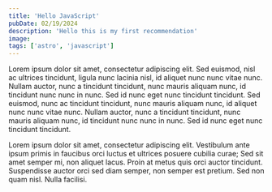 ```yaml
---
title: 'Hello JavaScript'
pubDate: 02/19/2024
description: 'Hello this is my first recommendation'
image:
tags: ['astro', 'javascript']
---
```


Lorem ipsum dolor sit amet, consectetur adipiscing elit. Sed euismod, nisl ac ultrices tincidunt, ligula nunc lacinia nisl, id aliquet nunc nunc vitae nunc. Nullam auctor, nunc a tincidunt tincidunt, nunc mauris aliquam nunc, id tincidunt nunc nunc in nunc. Sed id nunc eget nunc tincidunt tincidunt. Sed euismod, nunc ac tincidunt tincidunt, nunc mauris aliquam nunc, id aliquet nunc nunc vitae nunc. Nullam auctor, nunc a tincidunt tincidunt, nunc mauris aliquam nunc, id tincidunt nunc nunc in nunc. Sed id nunc eget nunc tincidunt tincidunt.

Lorem ipsum dolor sit amet, consectetur adipiscing elit. Vestibulum ante ipsum primis in faucibus orci luctus et ultrices posuere cubilia curae; Sed sit amet semper mi, non aliquet lacus. Proin at metus quis orci auctor tincidunt. Suspendisse auctor orci sed diam semper, non semper est pretium. Sed non quam nisl. Nulla facilisi.
